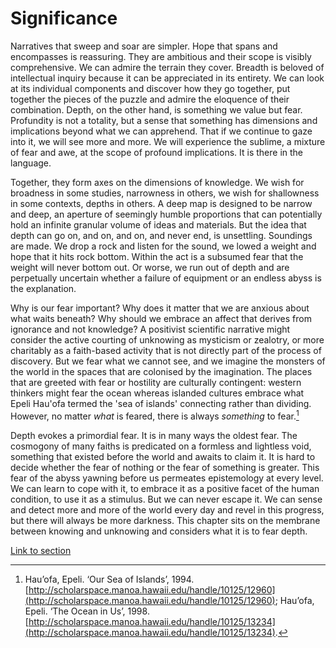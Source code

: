 # Significance

Narratives that sweep and soar are simpler. Hope that spans and encompasses is reassuring. They are ambitious and their scope is visibly comprehensive. We can admire the terrain they cover. Breadth is beloved of intellectual inquiry because it can be appreciated in its entirety. We can look at its individual components and discover how they go together, put together the pieces of the puzzle and admire the eloquence of their combination. Depth, on the other hand, is something we value but fear. Profundity is not a totality, but a sense that something has dimensions and implications beyond what we can apprehend. That if we continue to gaze into it, we will see more and more. We will experience the sublime, a mixture of fear and awe, at the scope of profound implications. It is there in the language. 

Together, they form axes on the dimensions of knowledge. We wish for broadness in some studies, narrowness in others, we wish for shallowness in some contexts, depths in others. A deep map is designed to be narrow and deep, an aperture of seemingly humble proportions that can potentially hold an infinite granular volume of ideas and materials. But the idea that depth can go on, and on, and on, and never end, is unsettling. Soundings are made. We drop a rock and listen for the sound, we lowed a weight and hope that it hits rock bottom. Within the act is a subsumed fear that the weight will never bottom out. Or worse, we run out of depth and are perpetually uncertain whether a failure of equipment or an endless abyss is the explanation.

Why is our fear important? Why does it matter that we are anxious about what waits beneath? Why should we embrace an affect that derives from ignorance and not knowledge? A positivist scientific narrative might consider the active courting of unknowing as mysticism or zealotry, or more charitably as a faith-based activity that is not directly part of the process of discovery. But we fear what we cannot see, and we imagine the monsters of the world in the spaces that are colonised by the imagination. The places that are greeted with fear or hostility are culturally contingent: western thinkers might fear the ocean whereas islanded cultures embrace what Epeli Hau'ofa termed the 'sea of islands' connecting rather than dividing. However, no matter *what* is feared, there is always *something* to fear.[^1] 

Depth evokes a primordial fear. It is in many ways the oldest fear. The cosmogony of many faiths is predicated on a formless and lightless void, something that existed before the world and awaits to claim it. It is hard to decide whether the fear of nothing or the fear of something is greater. This fear of the abyss yawning before us permeates epistemology at every level. We can learn to cope with it, to embrace it as a positive facet of the human condition, to use it as a stimulus. But we can never escape it. We can sense and detect more and more of the world every day and revel in this progress, but there will always be more darkness. This chapter sits on the membrane between knowing and unknowing and considers what it is to fear depth.

[Link to section](https://www.juncture-digital.org/deepmapsbluehumanities/Deep-Maps-Blue-Humanities/Significance)

[^1]: Hau’ofa, Epeli. ‘Our Sea of Islands’, 1994. [http://scholarspace.manoa.hawaii.edu/handle/10125/12960](http://scholarspace.manoa.hawaii.edu/handle/10125/12960); Hau’ofa, Epeli. ‘The Ocean in Us’, 1998. [http://scholarspace.manoa.hawaii.edu/handle/10125/13234](http://scholarspace.manoa.hawaii.edu/handle/10125/13234).